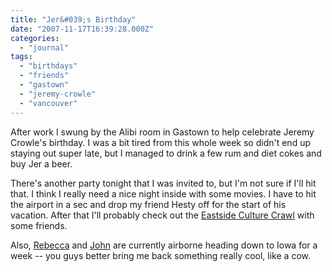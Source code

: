 ```yaml
---
title: "Jer&#039;s Birthday"
date: "2007-11-17T16:39:28.000Z"
categories: 
  - "journal"
tags: 
  - "birthdays"
  - "friends"
  - "gastown"
  - "jeremy-crowle"
  - "vancouver"
---
```


After work I swung by the Alibi room in Gastown to help celebrate Jeremy Crowle's birthday. I was a bit tired from this whole week so didn't end up staying out super late, but I managed to drink a few rum and diet cokes and buy Jer a beer.

There's another party tonight that I was invited to, but I'm not sure if I'll hit that. I think I really need a nice night inside with some movies. I have to hit the airport in a sec and drop my friend Hesty off for the start of his vacation. After that I'll probably check out the [Eastside Culture Crawl](http://www.eastsideculturecrawl.com/) with some friends.

Also, [Rebecca](http://www.miss604.com) and [John](http://www.audihertz.net/blog) are currently airborne heading down to Iowa for a week -- you guys better bring me back something really cool, like a cow.
